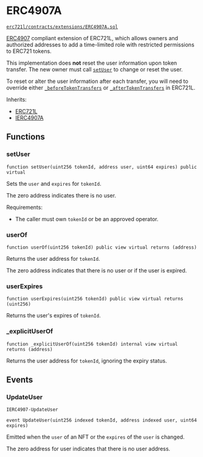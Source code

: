 # ERC4907A

[`erc721l/contracts/extensions/ERC4907A.sol`](https://github.com/chiru-labs/ERC721L/blob/main/contracts/extensions/ERC4907A.sol)

[ERC4907](https://eips.ethereum.org/EIPS/eip-4907) compliant extension of ERC721L, which allows owners and authorized addresses to add a time-limited role with restricted permissions to ERC721 tokens.

This implementation does **not** reset the user information upon token transfer. 
The new owner must call [`setUser`](#setUser) to change or reset the user.

To reset or alter the user information after each transfer, you will need to override either 
[`_beforeTokenTransfers`](erc721l.md#_beforeTokenTransfers) or 
[`_afterTokenTransfers`](erc721l.md#_afterTokenTransfers) in ERC721L.

Inherits:

- [ERC721L](erc721l.md)
- [IERC4907A](interfaces.md#ierc4907a) 


## Functions

### setUser

```solidity
function setUser(uint256 tokenId, address user, uint64 expires) public virtual
```

Sets the `user` and `expires` for `tokenId`.

The zero address indicates there is no user.

Requirements:

- The caller must own `tokenId` or be an approved operator.


### userOf 

```solidity
function userOf(uint256 tokenId) public view virtual returns (address)
```

Returns the user address for `tokenId`.

The zero address indicates that there is no user or if the user is expired.

### userExpires

```solidity
function userExpires(uint256 tokenId) public view virtual returns (uint256)
```

Returns the user's expires of `tokenId`.

### \_explicitUserOf

```solidity
function _explicitUserOf(uint256 tokenId) internal view virtual returns (address)
```

Returns the user address for `tokenId`, ignoring the expiry status.


## Events

### UpdateUser

`IERC4907-UpdateUser`

```solidity
event UpdateUser(uint256 indexed tokenId, address indexed user, uint64 expires)
```

Emitted when the `user` of an NFT or the `expires` of the `user` is changed.

The zero address for user indicates that there is no user address.

